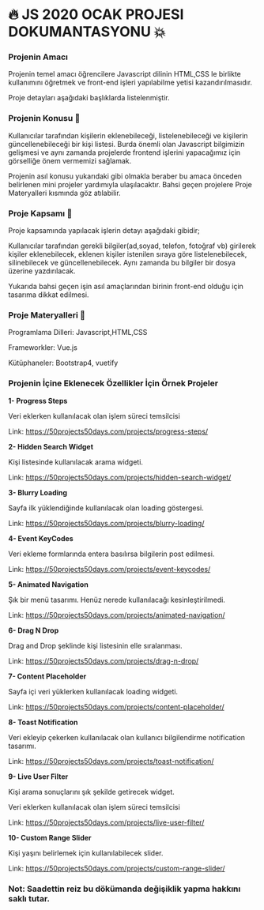 # :fire:  JS 2020 OCAK PROJESI DOKUMANTASYONU   :boom:

### Projenin Amacı
 Projenin temel amacı öğrencilere Javascript dilinin HTML,CSS le birlikte kullanımını öğretmek ve front-end işleri yapılabilme yetisi kazandırılmasıdır.

  Proje detayları aşağıdaki başlıklarda listelenmiştir.  

### Projenin Konusu  :orange_book:

Kullanıcılar tarafından kişilerin eklenebileceği, listelenebileceği ve kişilerin güncellenebileceği bir kişi listesi. Burda önemli olan Javascript bilgimizin gelişmesi ve aynı zamanda projelerde frontend işlerini yapacağımız için görselliğe önem vermemizi sağlamak.


Projenin asıl konusu yukarıdaki gibi olmakla beraber bu amaca önceden belirlenen mini projeler yardımıyla ulaşılacaktır.
Bahsi geçen projelere Proje Materyalleri kısmında göz atılabilir.


### Proje Kapsamı   :book:

Proje kapsamında yapılacak işlerin detayı aşağıdaki gibidir;

Kullanıcılar tarafından gerekli bilgiler(ad,soyad, telefon, fotoğraf vb) girilerek kişiler eklenebilecek, eklenen kişiler istenilen sıraya göre listelenebilecek, silinebilecek ve güncellenebilecek. Aynı zamanda bu bilgiler bir dosya üzerine yazdırılacak.

 Yukarıda bahsi geçen işin asıl amaçlarından birinin front-end olduğu için tasarıma dikkat edilmesi.

### Proje Materyalleri  :wrench:

Programlama Dilleri:  Javascript,HTML,CSS  

Frameworkler:  Vue.js

Kütüphaneler: Bootstrap4, vuetify

### Projenin İçine Eklenecek Özellikler İçin Örnek Projeler

**1- Progress Steps**

Veri eklerken kullanılacak olan işlem süreci temsilcisi


Link: https://50projects50days.com/projects/progress-steps/

**2- Hidden Search Widget**

Kişi listesinde kullanılacak arama widgeti.

Link:  https://50projects50days.com/projects/hidden-search-widget/


**3- Blurry Loading**

Sayfa ilk yüklendiğinde kullanılacak olan loading göstergesi.

Link:  https://50projects50days.com/projects/blurry-loading/


**4- Event KeyCodes**

Veri ekleme formlarında entera basılırsa bilgilerin post edilmesi.


Link:  https://50projects50days.com/projects/event-keycodes/

**5- Animated Navigation**

Şık bir menü tasarımı. Henüz nerede kullanılacağı kesinleştirilmedi.

Link:  https://50projects50days.com/projects/animated-navigation/

**6- Drag N Drop**

Drag and Drop şeklinde kişi listesinin elle sıralanması.

Link: https://50projects50days.com/projects/drag-n-drop/

**7- Content Placeholder**

Sayfa içi veri yüklerken kullanılacak loading widgeti.

Link: https://50projects50days.com/projects/content-placeholder/

**8- Toast Notification**

Veri ekleyip çekerken kullanılacak olan kullanıcı bilgilendirme notification tasarımı.

Link: https://50projects50days.com/projects/toast-notification/

**9- Live User Filter**

Kişi arama sonuçlarını şık şekilde getirecek widget.

Veri eklerken kullanılacak olan işlem süreci temsilcisi

Link:  https://50projects50days.com/projects/live-user-filter/

**10- Custom Range Slider**

Kişi yaşını belirlemek için kullanılabilecek slider.

Link:  https://50projects50days.com/projects/custom-range-slider/





### **Not**: Saadettin reiz bu dökümanda değişiklik yapma hakkını saklı tutar.

